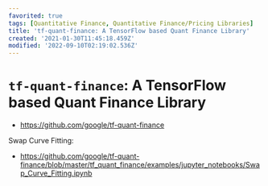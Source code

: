 ```yaml
---
favorited: true
tags: [Quantitative Finance, Quantitative Finance/Pricing Libraries]
title: 'tf-quant-finance: A TensorFlow based Quant Finance Library'
created: '2021-01-30T11:45:18.459Z'
modified: '2022-09-10T02:19:02.536Z'
---
```


# `tf-quant-finance`: A TensorFlow based Quant Finance Library

* https://github.com/google/tf-quant-finance

Swap Curve Fitting:
* https://github.com/google/tf-quant-finance/blob/master/tf_quant_finance/examples/jupyter_notebooks/Swap_Curve_Fitting.ipynb

